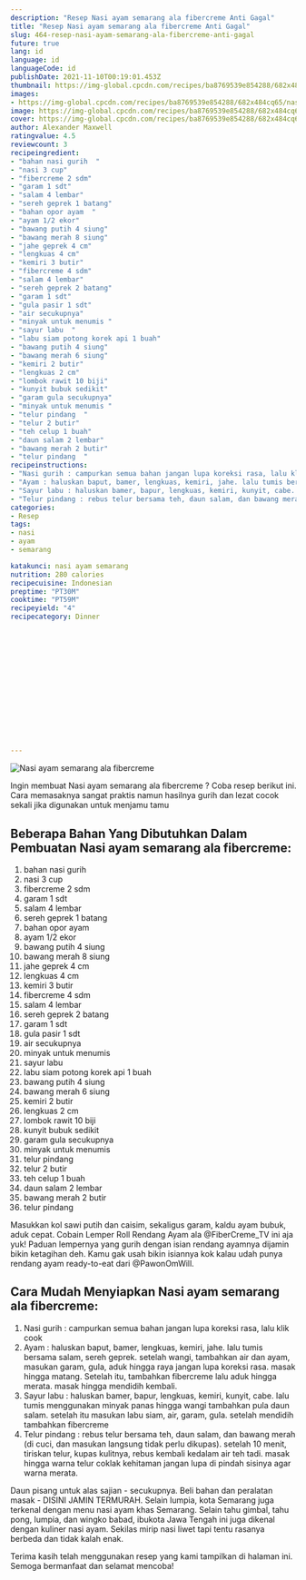 ```yaml
---
description: "Resep Nasi ayam semarang ala fibercreme Anti Gagal"
title: "Resep Nasi ayam semarang ala fibercreme Anti Gagal"
slug: 464-resep-nasi-ayam-semarang-ala-fibercreme-anti-gagal
future: true
lang: id
language: id
languageCode: id
publishDate: 2021-11-10T00:19:01.453Z 
thumbnail: https://img-global.cpcdn.com/recipes/ba8769539e854288/682x484cq65/nasi-ayam-semarang-ala-fibercreme-foto-resep-utama.webp
images:
- https://img-global.cpcdn.com/recipes/ba8769539e854288/682x484cq65/nasi-ayam-semarang-ala-fibercreme-foto-resep-utama.webp
image: https://img-global.cpcdn.com/recipes/ba8769539e854288/682x484cq65/nasi-ayam-semarang-ala-fibercreme-foto-resep-utama.webp
cover: https://img-global.cpcdn.com/recipes/ba8769539e854288/682x484cq65/nasi-ayam-semarang-ala-fibercreme-foto-resep-utama.webp
author: Alexander Maxwell
ratingvalue: 4.5
reviewcount: 3
recipeingredient:
- "bahan nasi gurih  "
- "nasi 3 cup"
- "fibercreme 2 sdm"
- "garam 1 sdt"
- "salam 4 lembar"
- "sereh geprek 1 batang"
- "bahan opor ayam  "
- "ayam 1/2 ekor"
- "bawang putih 4 siung"
- "bawang merah 8 siung"
- "jahe geprek 4 cm"
- "lengkuas 4 cm"
- "kemiri 3 butir"
- "fibercreme 4 sdm"
- "salam 4 lembar"
- "sereh geprek 2 batang"
- "garam 1 sdt"
- "gula pasir 1 sdt"
- "air secukupnya"
- "minyak untuk menumis "
- "sayur labu  "
- "labu siam potong korek api 1 buah"
- "bawang putih 4 siung"
- "bawang merah 6 siung"
- "kemiri 2 butir"
- "lengkuas 2 cm"
- "lombok rawit 10 biji"
- "kunyit bubuk sedikit"
- "garam gula secukupnya"
- "minyak untuk menumis "
- "telur pindang  "
- "telur 2 butir"
- "teh celup 1 buah"
- "daun salam 2 lembar"
- "bawang merah 2 butir"
- "telur pindang  "
recipeinstructions:
- "Nasi gurih : campurkan semua bahan jangan lupa koreksi rasa, lalu klik cook"
- "Ayam : haluskan baput, bamer, lengkuas, kemiri, jahe. lalu tumis bersama salam, sereh geprek. setelah wangi, tambahkan air dan ayam, masukan garam, gula, aduk hingga raya jangan lupa koreksi rasa. masak hingga matang. Setelah itu, tambahkan fibercreme lalu aduk hingga merata. masak hingga mendidih kembali."
- "Sayur labu : haluskan bamer, bapur, lengkuas, kemiri, kunyit, cabe. lalu tumis menggunakan minyak panas hingga wangi tambahkan pula daun salam. setelah itu masukan labu siam, air, garam, gula. setelah mendidih tambahkan fibercreme"
- "Telur pindang : rebus telur bersama teh, daun salam, dan bawang merah (di cuci, dan masukan langsung tidak perlu dikupas). setelah 10 menit, tiriskan telur, kupas kulitnya, rebus kembali kedalam air teh tadi. masak hingga warna telur coklak kehitaman jangan lupa di pindah sisinya agar warna merata."
categories:
- Resep
tags:
- nasi
- ayam
- semarang

katakunci: nasi ayam semarang 
nutrition: 280 calories
recipecuisine: Indonesian
preptime: "PT30M"
cooktime: "PT59M"
recipeyield: "4"
recipecategory: Dinner


     
    
    
    
    
    
    
    
    
    
    
      
    
---
```



![Nasi ayam semarang ala fibercreme](https://img-global.cpcdn.com/recipes/ba8769539e854288/682x484cq65/nasi-ayam-semarang-ala-fibercreme-foto-resep-utama.webp)

Ingin membuat Nasi ayam semarang ala fibercreme ? Coba resep berikut ini. Cara memasaknya sangat praktis namun hasilnya gurih dan lezat cocok sekali jika digunakan untuk menjamu tamu

<!--inarticleads1-->

## Beberapa Bahan Yang Dibutuhkan Dalam Pembuatan Nasi ayam semarang ala fibercreme:

1. bahan nasi gurih  
1. nasi 3 cup
1. fibercreme 2 sdm
1. garam 1 sdt
1. salam 4 lembar
1. sereh geprek 1 batang
1. bahan opor ayam  
1. ayam 1/2 ekor
1. bawang putih 4 siung
1. bawang merah 8 siung
1. jahe geprek 4 cm
1. lengkuas 4 cm
1. kemiri 3 butir
1. fibercreme 4 sdm
1. salam 4 lembar
1. sereh geprek 2 batang
1. garam 1 sdt
1. gula pasir 1 sdt
1. air secukupnya
1. minyak untuk menumis 
1. sayur labu  
1. labu siam potong korek api 1 buah
1. bawang putih 4 siung
1. bawang merah 6 siung
1. kemiri 2 butir
1. lengkuas 2 cm
1. lombok rawit 10 biji
1. kunyit bubuk sedikit
1. garam gula secukupnya
1. minyak untuk menumis 
1. telur pindang  
1. telur 2 butir
1. teh celup 1 buah
1. daun salam 2 lembar
1. bawang merah 2 butir
1. telur pindang  

Masukkan kol sawi putih dan caisim, sekaligus garam, kaldu ayam bubuk, aduk cepat. Cobain Lemper Roll Rendang Ayam ala @FiberCreme_TV ini aja yuk! Paduan lempernya yang gurih dengan isian rendang ayamnya dijamin bikin ketagihan deh. Kamu gak usah bikin isiannya kok kalau udah punya rendang ayam ready-to-eat dari @PawonOmWill. 

<!--inarticleads2-->

## Cara Mudah Menyiapkan Nasi ayam semarang ala fibercreme:

1. Nasi gurih : campurkan semua bahan jangan lupa koreksi rasa, lalu klik cook
1. Ayam : haluskan baput, bamer, lengkuas, kemiri, jahe. lalu tumis bersama salam, sereh geprek. setelah wangi, tambahkan air dan ayam, masukan garam, gula, aduk hingga raya jangan lupa koreksi rasa. masak hingga matang. Setelah itu, tambahkan fibercreme lalu aduk hingga merata. masak hingga mendidih kembali.
1. Sayur labu : haluskan bamer, bapur, lengkuas, kemiri, kunyit, cabe. lalu tumis menggunakan minyak panas hingga wangi tambahkan pula daun salam. setelah itu masukan labu siam, air, garam, gula. setelah mendidih tambahkan fibercreme
1. Telur pindang : rebus telur bersama teh, daun salam, dan bawang merah (di cuci, dan masukan langsung tidak perlu dikupas). setelah 10 menit, tiriskan telur, kupas kulitnya, rebus kembali kedalam air teh tadi. masak hingga warna telur coklak kehitaman jangan lupa di pindah sisinya agar warna merata.


Daun pisang untuk alas sajian - secukupnya. Beli bahan dan peralatan masak - DISINI JAMIN TERMURAH. Selain lumpia, kota Semarang juga terkenal dengan menu nasi ayam khas Semarang. Selain tahu gimbal, tahu pong, lumpia, dan wingko babad, ibukota Jawa Tengah ini juga dikenal dengan kuliner nasi ayam. Sekilas mirip nasi liwet tapi tentu rasanya berbeda dan tidak kalah enak. 

Terima kasih telah menggunakan resep yang kami tampilkan di halaman ini. Semoga bermanfaat dan selamat mencoba!
